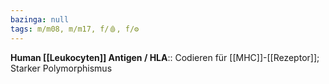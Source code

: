 ```yaml
---
bazinga: null
tags: m/m08, m/m17, f/🩸, f/⚙️
---
```

**Human [[Leukocyten]] Antigen / HLA**:: Codieren für [[MHC]]-[[Rezeptor]]; Starker Polymorphismus